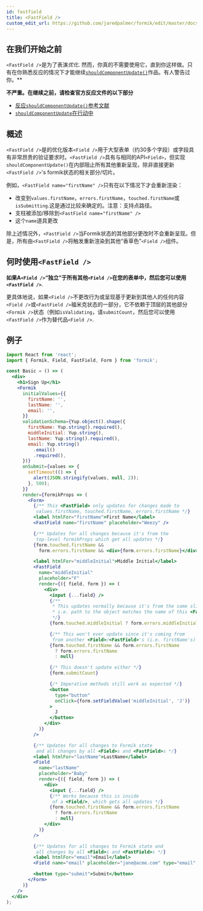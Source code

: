 ```yaml
---
id: fastfield
title: <FastField />
custom_edit_url: https://github.com/jaredpalmer/formik/edit/master/docs/api/fastfield.md
---
```

## 在我们开始之前

`<FastField />`是为了表演*优化*. 然而，你真的不需要使用它，直到你这样做。只有在你熟悉反应的情况下才能继续[`shouldComponentUpdate()`](https://reactjs.org/docs/react-component.html#shouldcomponentupdate)作品。有人警告过你。\*\*

**不严重。在继续之前，请检查官方反应文件的以下部分**

-   [反应`shouldComponentUpdate()`参考文献](https://reactjs.org/docs/react-component.html#shouldcomponentupdate)
-   [`shouldComponentUpdate`在行动中](https://reactjs.org/docs/optimizing-performance.html#shouldcomponentupdate-in-action)

## 概述

`<FastField />`是的优化版本`<Field />`用于大型表单（约30多个字段）或字段具有非常昂贵的验证要求时。`<FastField />`具有与相同的API`<Field>`，但实现`shouldComponentUpdate()`在内部阻止所有其他重新呈现，除非直接更新`<FastField />`'s formik状态的相关部分/切片。

例如，`<FastField name="firstName" />`只有在以下情况下才会重新渲染：

-   改变到`values.firstName`，`errors.firstName`，`touched.firstName`或`isSubmitting`.这是通过比较来确定的。注意：支持点路径。
-   支柱被添加/移除到`<FastField name="firstName" />`
-   这个`name`道具更改

除上述情况外，`<FastField />`当Formik状态的其他部分更改时不会重新呈现。但是，所有由`<FastField />`将触发重新渲染到其他“香草色”`<Field />`组件。

## 何时使用`<FastField />`

**如果A`<Field />`“独立”于所有其他`<Field />`在您的表单中，然后您可以使用`<FastField />`**.

更具体地说，如果`<Field />`不更改行为或呈现基于更新到其他人的任何内容`<Field />`或`<FastField />`福米克状态的一部分，它不依赖于顶层的其他部分`<Formik />`状态（例如`isValidating`，请`submitCount`，然后您可以使用`<FastField />`作为替代品`<Field />`.

## 例子

```jsx
import React from 'react';
import { Formik, Field, FastField, Form } from 'formik';

const Basic = () => (
  <div>
    <h1>Sign Up</h1>
    <Formik
      initialValues={{
        firstName: '',
        lastName: '',
        email: '',
      }}
      validationSchema={Yup.object().shape({
        firstName: Yup.string().required(),
        middleInitial: Yup.string(),
        lastName: Yup.string().required(),
        email: Yup.string()
          .email()
          .required(),
      })}
      onSubmit={values => {
        setTimeout(() => {
          alert(JSON.stringify(values, null, 2));
        }, 500);
      }}
      render={formikProps => (
        <Form>
          {/** This <FastField> only updates for changes made to
           values.firstName, touched.firstName, errors.firstName */}
          <label htmlFor="firstName">First Name</label>
          <FastField name="firstName" placeholder="Weezy" />

          {/** Updates for all changes because it's from the
           top-level formikProps which get all updates */}
          {form.touched.firstName &&
            form.errors.firstName && <div>{form.errors.firstName}</div>}

          <label htmlFor="middleInitial">Middle Initial</label>
          <FastField
            name="middleInitial"
            placeholder="F"
            render={({ field, form }) => (
              <div>
                <input {...field} />
                {/**
                 * This updates normally because it's from the same slice of Formik state,
                 * i.e. path to the object matches the name of this <FastField />
                 */}
                {form.touched.middleInitial ? form.errors.middleInitial : null}

                {/** This won't ever update since it's coming from
                 from another <Field>/<FastField>'s (i.e. firstName's) slice   */}
                {form.touched.firstName && form.errors.firstName
                  ? form.errors.firstName
                  : null}

                {/* This doesn't update either */}
                {form.submitCount}

                {/* Imperative methods still work as expected */}
                <button
                  type="button"
                  onClick={form.setFieldValue('middleInitial', 'J')}
                >
                  J
                </button>
              </div>
            )}
          />

          {/** Updates for all changes to Formik state
           and all changes by all <Field>s and <FastField>s */}
          <label htmlFor="lastName">LastName</label>
          <Field
            name="lastName"
            placeholder="Baby"
            render={({ field, form }) => (
              <div>
                <input {...field} />
                {/** Works because this is inside
                 of a <Field/>, which gets all updates */}
                {form.touched.firstName && form.errors.firstName
                  ? form.errors.firstName
                  : null}
              </div>
            )}
          />

          {/** Updates for all changes to Formik state and
           all changes by all <Field>s and <FastField>s */}
          <label htmlFor="email">Email</label>
          <Field name="email" placeholder="jane@acme.com" type="email" />

          <button type="submit">Submit</button>
        </Form>
      )}
    />
  </div>
);
```
